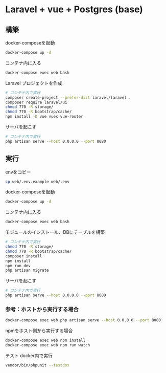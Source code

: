 
# Laravel + vue + Postgres (base)

## 構築

docker-composeを起動

```sh
docker-compose up -d
```

コンテナ内に入る

```sh
docker-compose exec web bash
```

Laravel プロジェクトを作成

```sh
# コンテナ内で実行
composer create-project --prefer-dist laravel/laravel .
composer require laravel/ui
chmod 770 -R storage/
chmod 770 -R bootstrap/cache/
npm install -D vue vuex vue-router
```

サーバを起こす

```sh
# コンテナ内で実行
php artisan serve --host 0.0.0.0 --port 8080
```

## 実行

envをコピー

```sh
cp web/.env.example web/.env
```

docker-composeを起動

```sh
docker-compose up -d
```

コンテナ内に入る

```sh
docker-compose exec web bash
```

モジュールのインストール、DBにテーブルを構築

```sh
# コンテナ内で実行
chmod 770 -R storage/
chmod 770 -R bootstrap/cache/
composer install
npm install
npm run dev
php artisan migrate
```

サーバを起こす

```sh
# コンテナ内で実行
php artisan serve --host 0.0.0.0 --port 8080
```

### 参考：ホストから実行する場合

```sh
docker-compose exec web php artisan serve --host 0.0.0.0 --port 8080
```

npmをホスト側から実行する場合

```sh
docker-compose exec web npm install
docker-compose exec web npm run watch
```

テスト docker内で実行

```sh
vendor/bin/phpunit --testdox
```
